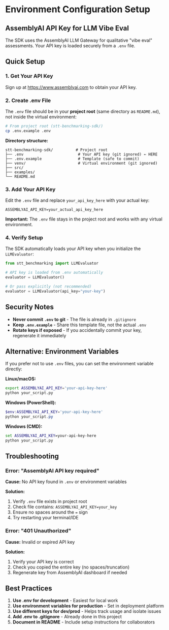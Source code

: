 # Environment Configuration Setup

## AssemblyAI API Key for LLM Vibe Eval

The SDK uses the AssemblyAI LLM Gateway for qualitative "vibe eval" assessments. Your API key is loaded securely from a `.env` file.

## Quick Setup

### 1. Get Your API Key

Sign up at https://www.assemblyai.com to obtain your API key.

### 2. Create .env File

The `.env` file should be in your **project root** (same directory as `README.md`), not inside the virtual environment:

```bash
# From project root (stt-benchmarking-sdk/)
cp .env.example .env
```

**Directory structure:**
```
stt-benchmarking-sdk/          # Project root
├── .env                        # Your API key (git ignored) ← HERE
├── .env.example                # Template (safe to commit)
├── venv/                       # Virtual environment (git ignored)
├── src/
├── examples/
└── README.md
```

### 3. Add Your API Key

Edit the `.env` file and replace `your_api_key_here` with your actual key:

```
ASSEMBLYAI_API_KEY=your_actual_api_key_here
```

**Important:** The `.env` file stays in the project root and works with any virtual environment.

### 4. Verify Setup

The SDK automatically loads your API key when you initialize the `LLMEvaluator`:

```python
from stt_benchmarking import LLMEvaluator

# API key is loaded from .env automatically
evaluator = LLMEvaluator()

# Or pass explicitly (not recommended)
evaluator = LLMEvaluator(api_key="your-key")
```

## Security Notes

- **Never commit `.env` to git** - The file is already in `.gitignore`
- **Keep `.env.example`** - Share this template file, not the actual `.env`
- **Rotate keys if exposed** - If you accidentally commit your key, regenerate it immediately

## Alternative: Environment Variables

If you prefer not to use `.env` files, you can set the environment variable directly:

**Linux/macOS:**
```bash
export ASSEMBLYAI_API_KEY='your-api-key-here'
python your_script.py
```

**Windows (PowerShell):**
```powershell
$env:ASSEMBLYAI_API_KEY='your-api-key-here'
python your_script.py
```

**Windows (CMD):**
```cmd
set ASSEMBLYAI_API_KEY=your-api-key-here
python your_script.py
```

## Troubleshooting

### Error: "AssemblyAI API key required"

**Cause:** No API key found in `.env` or environment variables

**Solution:**
1. Verify `.env` file exists in project root
2. Check file contains: `ASSEMBLYAI_API_KEY=your_key`
3. Ensure no spaces around the `=` sign
4. Try restarting your terminal/IDE

### Error: "401 Unauthorized"

**Cause:** Invalid or expired API key

**Solution:**
1. Verify your API key is correct
2. Check you copied the entire key (no spaces/truncation)
3. Regenerate key from AssemblyAI dashboard if needed

## Best Practices

1. **Use .env for development** - Easiest for local work
2. **Use environment variables for production** - Set in deployment platform
3. **Use different keys for dev/prod** - Helps track usage and isolate issues
4. **Add .env to .gitignore** - Already done in this project
5. **Document in README** - Include setup instructions for collaborators
